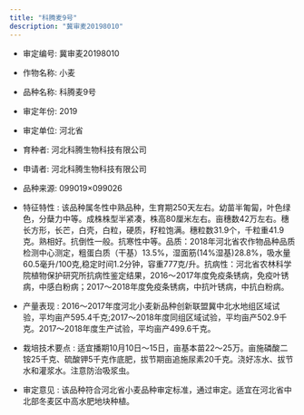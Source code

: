 ```yaml
---
title: "科腾麦9号"
description: "冀审麦20198010"
---
```

* 审定编号:  冀审麦20198010

*  作物名称:  小麦

*  品种名称:  科腾麦9号

*  审定年份:  2019

*  审定单位:  河北省

* 育种者:  河北科腾生物科技有限公司

*  申请者:  河北科腾生物科技有限公司

*  品种来源:  099019×099026

*  特征特性 : 
该品种属冬性中熟品种，生育期250天左右。幼苗半匍匐，叶色绿色，分蘖力中等。成株株型半紧凑，株高80厘米左右。亩穗数42万左右。穗长方形，长芒，白壳，白粒，硬质，籽粒饱满。穗粒数31.9个，千粒重41.9克。熟相好。抗倒性一般。抗寒性中等。品质：2018年河北省农作物品种品质检测中心测定，粗蛋白质（干基）13.5%，湿面筋(14%湿基)28.8%，吸水量60.5毫升/100克,稳定时间1.2分钟，容重777克/升。抗病性：河北省农林科学院植物保护研究所抗病性鉴定结果，2016～2017年度免疫条锈病，免疫叶锈病，中感白粉病；2017～2018年度免疫条锈病，中抗叶锈病，中抗白粉病。
 
*  产量表现 : 
2016～2017年度河北小麦新品种创新联盟冀中北水地组区域试验，平均亩产595.4千克;2017～2018年度同组区域试验，平均亩产502.9千克。2017～2018年度生产试验，平均亩产499.6千克。

*  栽培技术要点 : 
适宜播期10月10日～15日，亩基本苗22～25万。亩施磷酸二铵25千克、硫酸钾5千克作底肥，拔节期亩追施尿素20千克。浇好冻水、拔节水和灌浆水。注意防治吸浆虫。

*  审定意见 : 
该品种符合河北省小麦品种审定标准，通过审定。适宜在河北省中北部冬麦区中高水肥地块种植。
